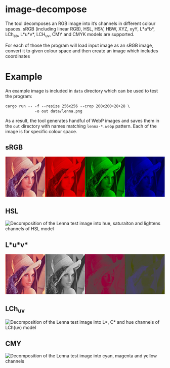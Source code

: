 # image-decompose

The tool decomposes an RGB image into it’s channels in different
colour spaces.  sRGB (including linear RGB), HSL, HSV, HBW, XYZ, xyY,
L\*a\*b\*, LCh<sub>ab</sub>, L\*u\*v\*, LCH<sub>uv</sub>, CMY and CMYK
models are supported.

For each of those the program will load input image as an sRGB image,
convert it to given colour space and then create an image which
includes coordinates

# Example

An example image is included in `data` directory which can be used to
test the program:

    cargo run -- -f --resize 256x256 --crop 200x200+28+28 \
                 -o out data/lenna.png

As a result, the tool generates handful of WebP images and saves them
in the `out` directory with names matching `lenna-*.webp` pattern.
Each of the image is for specific colour space.

## sRGB

![Decomposition of the Lenna test image into red, green and blue channels](out/lenna-rgb.webp)

## HSL

![Decomposition of the Lenna test image into hue, saturaiton and
lightens channels of HSL model](out/lenna-hsl.webp)

## L\*u\*v\*

![Decomposition of the Lenna test image into L\*, u\* and v\* channels](out/lenna-luv.webp)

## LCh<sub>uv</sub>

![Decomposition of the Lenna test image into L\*, C\* and hue channels
of LCh(uv) model](out/lenna-lchuv.webp)

## CMY

![Decomposition of the Lenna test image into cyan, magenta and yellow
channels](out/lenna-cmy.webp)
